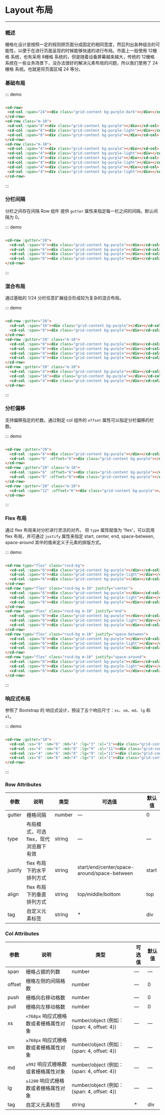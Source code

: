 # Layout 布局
----
### 概述
栅格化设计是按照一定的规则把页面分成固定的相同宽度，然后列出各种组合的可能性，以便于在进行页面呈现的时候能够快速的进行布局。市面上一般使用 12栅格 系统，也有采用 8栅格 系统的，但是随着设备屏幕越来越大，传统的 12栅格 系统在一些业务场景下，没办法很好的解决元素布局的问题，所以我们使用了 24栅格 系统。也就是将页面区域 24 等分。
### 基础布局
<div class="demo-block">
 <cd-row>
   <cd-col :span="24"><div class="grid-content bg-purple-dark"></div></cd-col>
 </cd-row>
 <cd-row class="m-10">
   <cd-col :span="8"><div class="grid-content bg-purple"></div></cd-col>
   <cd-col :span="8"><div class="grid-content bg-purple-light"></div></cd-col>
   <cd-col :span="8"><div class="grid-content bg-purple"></div></cd-col>
 </cd-row>
 <cd-row class="m-10">
   <cd-col :span="4"><div class="grid-content bg-purple"></div></cd-col>
   <cd-col :span="4"><div class="grid-content bg-purple-light"></div></cd-col>
   <cd-col :span="4"><div class="grid-content bg-purple"></div></cd-col>
   <cd-col :span="4"><div class="grid-content bg-purple-light"></div></cd-col>
   <cd-col :span="4"><div class="grid-content bg-purple"></div></cd-col>
   <cd-col :span="4"><div class="grid-content bg-purple-light"></div></cd-col>
 </cd-row>
</div>

::: demo
```html

<cd-row>
 <cd-col :span="24"><div class="grid-content bg-purple-dark"></div></cd-col>
</cd-row>
<cd-row class="m-10">
 <cd-col :span="8"><div class="grid-content bg-purple"></div></cd-col>
 <cd-col :span="8"><div class="grid-content bg-purple-light"></div></cd-col>
 <cd-col :span="8"><div class="grid-content bg-purple"></div></cd-col>
</cd-row>
<cd-row class="m-10">
 <cd-col :span="4"><div class="grid-content bg-purple"></div></cd-col>
 <cd-col :span="4"><div class="grid-content bg-purple-light"></div></cd-col>
 <cd-col :span="4"><div class="grid-content bg-purple"></div></cd-col>
 <cd-col :span="4"><div class="grid-content bg-purple-light"></div></cd-col>
 <cd-col :span="4"><div class="grid-content bg-purple"></div></cd-col>
 <cd-col :span="4"><div class="grid-content bg-purple-light"></div></cd-col>
</cd-row>

```
:::

### 分栏间隔

分栏之间存在间隔
Row 组件 提供 ```gutter``` 属性来指定每一栏之间的间隔，默认间隔为 0。

<div class="demo-block">
  <cd-row :gutter="20">
    <cd-col :span="6"><div class="grid-content bg-purple"></div></cd-col>
    <cd-col :span="6"><div class="grid-content bg-purple"></div></cd-col>
    <cd-col :span="6"><div class="grid-content bg-purple"></div></cd-col>
    <cd-col :span="6"><div class="grid-content bg-purple"></div></cd-col>
  </cd-row>
</div>

::: demo

```html

<cd-row :gutter="20">
  <cd-col :span="6"><div class="grid-content bg-purple"></div></cd-col>
  <cd-col :span="6"><div class="grid-content bg-purple"></div></cd-col>
  <cd-col :span="6"><div class="grid-content bg-purple"></div></cd-col>
  <cd-col :span="6"><div class="grid-content bg-purple"></div></cd-col>
</cd-row>

```

:::

### 混合布局

通过基础的 1/24 分栏任意扩展组合形成较为复杂的混合布局。

<div class="demo-block">
  <cd-row :gutter="20">
    <cd-col :span="16"><div class="grid-content bg-purple"></div></cd-col>
    <cd-col :span="8"><div class="grid-content bg-purple"></div></cd-col>
  </cd-row>
  <cd-row :gutter="20" class="m-10">
    <cd-col :span="8"><div class="grid-content bg-purple"></div></cd-col>
    <cd-col :span="8"><div class="grid-content bg-purple"></div></cd-col>
    <cd-col :span="4"><div class="grid-content bg-purple"></div></cd-col>
    <cd-col :span="4"><div class="grid-content bg-purple"></div></cd-col>
  </cd-row>
  <cd-row :gutter="20" class="m-10">
    <cd-col :span="4"><div class="grid-content bg-purple"></div></cd-col>
    <cd-col :span="16"><div class="grid-content bg-purple"></div></cd-col>
    <cd-col :span="4"><div class="grid-content bg-purple"></div></cd-col>
  </cd-row>
</div>

::: demo

```html

<cd-row :gutter="20">
  <cd-col :span="16"><div class="grid-content bg-purple"></div></cd-col>
  <cd-col :span="8"><div class="grid-content bg-purple"></div></cd-col>
</cd-row>
<cd-row :gutter="20" class="m-10">
  <cd-col :span="8"><div class="grid-content bg-purple"></div></cd-col>
  <cd-col :span="8"><div class="grid-content bg-purple"></div></cd-col>
  <cd-col :span="4"><div class="grid-content bg-purple"></div></cd-col>
  <cd-col :span="4"><div class="grid-content bg-purple"></div></cd-col>
</cd-row>
<cd-row :gutter="20" class="m-10">
  <cd-col :span="4"><div class="grid-content bg-purple"></div></cd-col>
  <cd-col :span="16"><div class="grid-content bg-purple"></div></cd-col>
  <cd-col :span="4"><div class="grid-content bg-purple"></div></cd-col>
</cd-row>

```

:::

### 分栏偏移

支持偏移指定的栏数。通过制定 col 组件的 ```offset``` 属性可以指定分栏偏移的栏数。

<div class="demo-block">
  <cd-row :gutter="20">
    <cd-col :span="6"><div class="grid-content bg-purple"></div></cd-col>
    <cd-col :span="6" :offset="6"><div class="grid-content bg-purple"></div></cd-col>
  </cd-row>
  <cd-row :gutter="20" class="m-10">
    <cd-col :span="6" :offset="6"><div class="grid-content bg-purple"></div></cd-col>
    <cd-col :span="6" :offset="6"><div class="grid-content bg-purple"></div></cd-col>
  </cd-row>
  <cd-row :gutter="20" class="m-10">
    <cd-col :span="12" :offset="6"><div class="grid-content bg-purple"></div></cd-col>
  </cd-row>
</div>

::: demo

```html

<cd-row :gutter="20">
  <cd-col :span="6"><div class="grid-content bg-purple"></div></cd-col>
  <cd-col :span="6" :offset="6"><div class="grid-content bg-purple"></div></cd-col>
</cd-row>
<cd-row :gutter="20" class="m-10">
  <cd-col :span="6" :offset="6"><div class="grid-content bg-purple"></div></cd-col>
  <cd-col :span="6" :offset="6"><div class="grid-content bg-purple"></div></cd-col>
</cd-row>
<cd-row :gutter="20" class="m-10">
  <cd-col :span="12" :offset="6"><div class="grid-content bg-purple"></div></cd-col>
</cd-row>

```

:::

### Flex 布局

通过 flex 布局来对分栏进行灵活的对齐。
将 ```type``` 属性赋值为 'flex'，可以启用 flex 布局，并可通过 ```justify``` 属性来指定 start, center, end, space-between, space-around 其中的值来定义子元素的排版方式。
<div class="demo-block">
  <cd-row type="flex" class="rocd-bg">
    <cd-col :span="6"><div class="grid-content bg-purple"></div></cd-col>
    <cd-col :span="6"><div class="grid-content bg-purple-light"></div></cd-col>
    <cd-col :span="6"><div class="grid-content bg-purple"></div></cd-col>
  </cd-row>
  <cd-row type="flex" class="rocd-bg m-10" justify="center">
    <cd-col :span="6"><div class="grid-content bg-purple"></div></cd-col>
    <cd-col :span="6"><div class="grid-content bg-purple-light"></div></cd-col>
    <cd-col :span="6"><div class="grid-content bg-purple"></div></cd-col>
  </cd-row>
  <cd-row type="flex" class="rocd-bg m-10" justify="end">
    <cd-col :span="6"><div class="grid-content bg-purple"></div></cd-col>
    <cd-col :span="6"><div class="grid-content bg-purple-light"></div></cd-col>
    <cd-col :span="6"><div class="grid-content bg-purple"></div></cd-col>
  </cd-row>
  <cd-row type="flex" class="rocd-bg m-10" justify="space-between">
    <cd-col :span="6"><div class="grid-content bg-purple"></div></cd-col>
    <cd-col :span="6"><div class="grid-content bg-purple-light"></div></cd-col>
    <cd-col :span="6"><div class="grid-content bg-purple"></div></cd-col>
  </cd-row>
  <cd-row type="flex" class="rocd-bg m-10" justify="space-around">
    <cd-col :span="6"><div class="grid-content bg-purple"></div></cd-col>
    <cd-col :span="6"><div class="grid-content bg-purple-light"></div></cd-col>
    <cd-col :span="6"><div class="grid-content bg-purple"></div></cd-col>
  </cd-row>
</div>

::: demo

```html

<cd-row type="flex" class="rocd-bg">
  <cd-col :span="6"><div class="grid-content bg-purple"></div></cd-col>
  <cd-col :span="6"><div class="grid-content bg-purple-light"></div></cd-col>
  <cd-col :span="6"><div class="grid-content bg-purple"></div></cd-col>
</cd-row>
<cd-row type="flex" class="rocd-bg m-10" justify="center">
  <cd-col :span="6"><div class="grid-content bg-purple"></div></cd-col>
  <cd-col :span="6"><div class="grid-content bg-purple-light"></div></cd-col>
  <cd-col :span="6"><div class="grid-content bg-purple"></div></cd-col>
</cd-row>
<cd-row type="flex" class="rocd-bg m-10" justify="end">
  <cd-col :span="6"><div class="grid-content bg-purple"></div></cd-col>
  <cd-col :span="6"><div class="grid-content bg-purple-light"></div></cd-col>
  <cd-col :span="6"><div class="grid-content bg-purple"></div></cd-col>
</cd-row>
<cd-row type="flex" class="rocd-bg m-10" justify="space-between">
  <cd-col :span="6"><div class="grid-content bg-purple"></div></cd-col>
  <cd-col :span="6"><div class="grid-content bg-purple-light"></div></cd-col>
  <cd-col :span="6"><div class="grid-content bg-purple"></div></cd-col>
</cd-row>
<cd-row type="flex" class="rocd-bg m-10" justify="space-around">
  <cd-col :span="6"><div class="grid-content bg-purple"></div></cd-col>
  <cd-col :span="6"><div class="grid-content bg-purple-light"></div></cd-col>
  <cd-col :span="6"><div class="grid-content bg-purple"></div></cd-col>
</cd-row>

```

:::

### 响应式布局

参照了 Bootstrap 的 响应式设计，预设了五个响应尺寸：```xs```、```sm```、```md```、```lg``` 和 ```xl```。
<div class="demo-block">
  <cd-row :gutter="10">
    <cd-col :xs="8" :sm="6" :md="4" :lg="3" :xl="1"><div class="grid-content bg-purple"></div></cd-col>
    <cd-col :xs="4" :sm="6" :md="8" :lg="9" :xl="11"><div class="grid-content bg-purple-light"></div></cd-col>
    <cd-col :xs="4" :sm="6" :md="8" :lg="9" :xl="11"><div class="grid-content bg-purple"></div></cd-col>
    <cd-col :xs="8" :sm="6" :md="4" :lg="3" :xl="1"><div class="grid-content bg-purple-light"></div></cd-col>
  </cd-row>
</div>


::: demo
```html

<cd-row :gutter="10">
  <cd-col :xs="8" :sm="6" :md="4" :lg="3" :xl="1"><div class="grid-content bg-purple"></div></cd-col>
  <cd-col :xs="4" :sm="6" :md="8" :lg="9" :xl="11"><div class="grid-content bg-purple-light"></div></cd-col>
  <cd-col :xs="4" :sm="6" :md="8" :lg="9" :xl="11"><div class="grid-content bg-purple"></div></cd-col>
  <cd-col :xs="8" :sm="6" :md="4" :lg="3" :xl="1"><div class="grid-content bg-purple-light"></div></cd-col>
</cd-row>

```

:::

### Row Attributes

| 参数      | 说明          | 类型      | 可选值                           | 默认值  |
|---------- |-------------- |---------- |--------------------------------  |-------- |
| gutter | 栅格间隔 | number | — | 0 |
| type | 布局模式，可选 flex，现代浏览器下有效 | string | — | — |
| justify | flex 布局下的水平排列方式 | string | start/end/center/space-around/space-between | start |
| align | flex 布局下的垂直排列方式 | string | top/middle/bottom | top |
| tag | 自定义元素标签 | string | * | div |

### Col Attributes
| 参数      | 说明          | 类型      | 可选值                           | 默认值  |
|---------- |-------------- |---------- |--------------------------------  |-------- |
| span | 栅格占据的列数 | number | — | — |
| offset | 栅格左侧的间隔格数 | number | — | 0 |
| push |  栅格向右移动格数 | number | — | 0 |
| pull |  栅格向左移动格数 | number | — | 0 |
| xs | `<768px` 响应式栅格数或者栅格属性对象 | number/object (例如： {span: 4, offset: 4}) | — | — |
| sm | `≥768px` 响应式栅格数或者栅格属性对象 | number/object (例如： {span: 4, offset: 4}) | — | — |
| md | `≥992` 响应式栅格数或者栅格属性对象 | number/object (例如： {span: 4, offset: 4}) | — | — |
| lg | `≥1200` 响应式栅格数或者栅格属性对象 | number/object (例如： {span: 4, offset: 4}) | — | — |
| tag | 自定义元素标签 | string | * | div |
